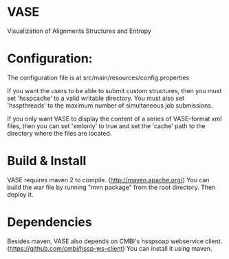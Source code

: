 # VASE


Visualization of Alignments Structures and Entropy

# Configuration:

The configuration file is at src/main/resources/config.properties

If you want the users to be able to submit custom structures, then you must set 'hsspcache' to a valid writable directory. You must also set 'hsspthreads' to the maximum number of simultaneous job submissions. 

If you only want VASE to display the content of a series of VASE-format xml files, then you can set 'xmlonly' to true and set the 'cache' path to the directory where the files are located.

# Build & Install

VASE requires maven 2 to compile. (http://maven.apache.org/) You can build the war file by running "mvn package" from the root directory. Then deploy it.

# Dependencies

Besides maven, VASE also depends on CMBI's hsspsoap webservice client. (https://github.com/cmbi/hssp-ws-client) You can install it using maven.

